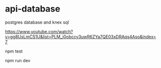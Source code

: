 # api-database
postgres database and knex sql


https://www.youtube.com/watch?v=gg8UsLmCS1U&list=PLM_i0obccy3uwR6ZYa7QE03xDRAqs4Aso&index=7


npm test

npm run dev
